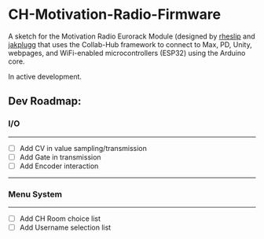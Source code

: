 # CH-Motivation-Radio-Firmware
A sketch for the Motivation Radio Eurorack Module (designed by [rheslip](https://github.com/rheslip) and [jakplugg](https://github.com/jakplugg) that uses the Collab-Hub framework to connect to Max, PD, Unity, webpages, and WiFi-enabled microcontrollers (ESP32) using the Arduino core.

In active development. 

## Dev Roadmap:

### I/O

---

- [ ] Add CV in value sampling/transmission
- [ ] Add Gate in transmission
- [ ] Add Encoder interaction

---

### Menu System

---

- [ ] Add CH Room choice list
- [ ] Add Username selection list
